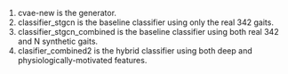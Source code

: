 1. cvae-new is the generator.
2. classifier_stgcn is the baseline classifier using only the real 342 gaits.
3. classifier_stgcn_combined is the baseline classifier using both real 342 and N synthetic gaits.
4. clasifier_combined2 is the hybrid classifier using both deep and physiologically-motivated features.
